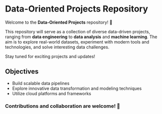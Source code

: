 # Data-Oriented Projects Repository

Welcome to the **Data-Oriented Projects** repository! 🎉  

This repository will serve as a collection of diverse data-driven projects, ranging from **data engineering** to **data analysis** and **machine learning**. The aim is to explore real-world datasets, experiment with modern tools and technologies, and solve interesting data challenges.  

Stay tuned for exciting projects and updates!  

## Objectives
- Build scalable data pipelines  
- Explore innovative data transformation and modeling techniques  
- Utilize cloud platforms and frameworks  

### Contributions and collaboration are welcome! 🚀

